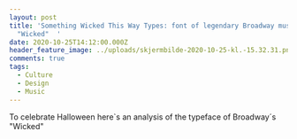 ```yaml
---
layout: post
title: 'Something Wicked This Way Types: font of legendary Broadway musical
  "Wicked"  '
date: 2020-10-25T14:12:00.000Z
header_feature_image: ../uploads/skjermbilde-2020-10-25-kl.-15.32.31.png
comments: true
tags:
  - Culture
  - Design
  - Music
---
```

To celebrate Halloween here`s an analysis of the typeface of Broadway´s "Wicked"